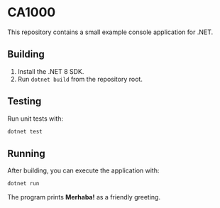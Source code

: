 # CA1000

This repository contains a small example console application for .NET.

## Building

1. Install the .NET 8 SDK.
2. Run `dotnet build` from the repository root.

## Testing

Run unit tests with:

```bash
dotnet test
```

## Running

After building, you can execute the application with:

```bash
dotnet run
```

The program prints **Merhaba!** as a friendly greeting.
